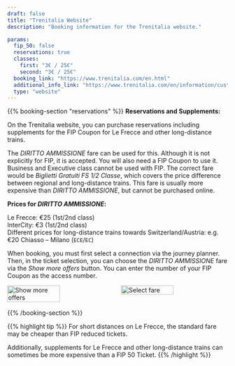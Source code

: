 ```yaml
---
draft: false
title: "Trenitalia Website"
description: "Booking information for the Trenitalia website."

params:
  fip_50: false
  reservations: true
  classes:
    first: "3€ / 25€"
    second: "3€ / 25€"
  booking_link: "https://www.trenitalia.com/en.html"
  additional_info_link: "https://www.trenitalia.com/en/information/customer-service-offices.html"
  type: "website"
---
```


{{% booking-section "reservations" %}}
**Reservations and Supplements:**

On the Trenitalia website, you can purchase reservations including supplements for the FIP Coupon for Le Frecce and other long-distance trains.

The _DIRITTO AMMISSIONE_ fare can be used for this. Although it is not explicitly for FIP, it is accepted. You will also need a FIP Coupon to use it. Business and Executive class cannot be used with FIP. The correct fare would be _Biglietti Gratuiti FS 1/2 Classe_, which covers the price difference between regional and long-distance trains. This fare is usually more expensive than _DIRITTO AMMISSIONE_, but cannot be purchased online.

**Prices for _DIRITTO AMMISSIONE_:**

Le Frecce: €25 (1st/2nd class) \
InterCity: €3 (1st/2nd class) \
Different prices for long-distance trains towards Switzerland/Austria: e.g. €20 Chiasso – Milano (`ECE`/`EC`)

When booking, you must first select a connection via the journey planner. Then, in the ticket selection, you can choose the _DIRITTO AMMISSIONE_ fare via the _Show more offers_ button. You can enter the number of your FIP Coupon as the access number.

<!-- TODO: Replace with markdown image and find ways to customize width -->
<div style="display: flex; gap: 1rem; margin-bottom: 1rem;">
    <img src="/en/booking/fs-website/reservation_1.en.webp" alt="Show more offers" style="width: 49%;">
    <img src="/en/booking/fs-website/reservation_2.en.webp" alt="Select fare" style="width: 49%;">
</div>

{{% /booking-section %}}

{{% highlight tip %}}
For short distances on Le Frecce, the standard fare may be cheaper than FIP reduced tickets.

Additionally, supplements for Le Frecce and other long-distance trains can sometimes be more expensive than a FIP 50 Ticket.
{{% /highlight %}}
